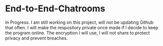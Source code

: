 # End-to-End-Chatrooms

In Progress. I am still working on this project, will not be updating Github that often. I will make the respository private once made if I decide to keep the program online. The encryption I will use, I will not share to protect privacy and prevent breaches.
